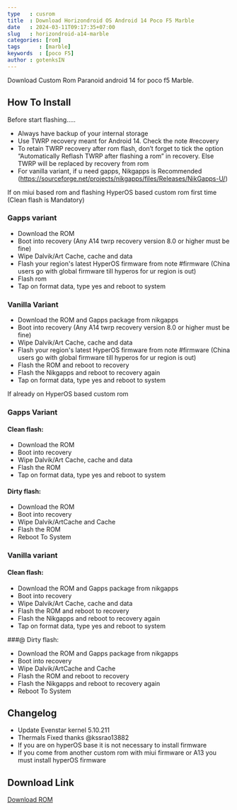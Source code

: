 ```yaml
---
type   : cusrom
title  : Download Horizondroid OS Android 14 Poco F5 Marble
date   : 2024-03-11T09:17:35+07:00
slug   : horizondroid-a14-marble
categories: [rom]
tags      : [marble]
keywords  : [poco F5]
author : gotenksIN
---
```


Download Custom Rom Paranoid android 14  for poco f5 Marble.


## How To Install
Before start flashing…..

* Always have backup of your internal storage
* Use TWRP recovery meant for Android 14. Check the note #recovery
* To retain TWRP recovery after rom flash, don’t forget to tick the option “Automatically Reflash TWRP after flashing a rom” in recovery. Else TWRP will be replaced by recovery from rom
* For vanilla variant, if u need gapps, Nikgapps is Recommended (https://sourceforge.net/projects/nikgapps/files/Releases/NikGapps-U/) 

If on miui based rom and flashing HyperOS based custom rom first time (Clean flash is Mandatory) 

### Gapps variant
- Download the ROM
- Boot into recovery (Any A14 twrp recovery version 8.0 or higher must be fine) 
- Wipe Dalvik/Art Cache, cache and data 
- Flash your region's latest HyperOS firmware from note #firmware  (China users go with global firmware till hyperos for ur region is out) 
- Flash rom 
- Tap on format data, type yes and reboot to system

### Vanilla Variant
- Download the ROM and Gapps package from nikgapps
- Boot into recovery (Any A14 twrp recovery version 8.0 or higher must be fine) 
- Wipe Dalvik/Art Cache, cache and data 
- Flash your region's latest HyperOS firmware from note #firmware (China users go with global firmware till hyperos for ur region is out) 
- Flash the ROM and reboot to recovery
- Flash the Nikgapps and reboot to recovery again
- Tap on format data, type yes and reboot to system

If already on HyperOS based custom rom

### Gapps Variant 

#### Clean flash:
- Download the ROM
- Boot into recovery
- Wipe Dalvik/Art Cache, cache and data
- Flash the ROM
- Tap on format data, type yes and reboot to system

#### Dirty flash:
- Download the ROM
- Boot into recovery
- Wipe Dalvik/ArtCache and Cache
- Flash the ROM
- Reboot To System

### Vanilla variant

#### Clean flash:
- Download the ROM and Gapps package from nikgapps
- Boot into recovery
- Wipe Dalvik/Art Cache, cache and data
- Flash the ROM and reboot to recovery
- Flash the Nikgapps and reboot to recovery again
- Tap on format data, type yes and reboot to system

###@ Dirty flash:
- Download the ROM and Gapps package from nikgapps
- Boot into recovery
- Wipe Dalvik/ArtCache and Cache
- Flash the ROM and reboot to recovery
- Flash the Nikgapps and reboot to recovery again
- Reboot To System


## Changelog
- Update Evenstar kernel 5.10.211 
- Thermals Fixed thanks @kssrao13882
- If you are on hyperOS base it is not necessary to install firmware
- If you come from another custom rom with miui firmware or A13 you must install hyperOS firmware

## Download Link
[Download ROM](https://sourceforge.net/projects/horizondroid/files/marble/HorizonDroid-v2.3-Lynx-marble-14.0-OFFICIAL-20240309-0826.zip/download)

